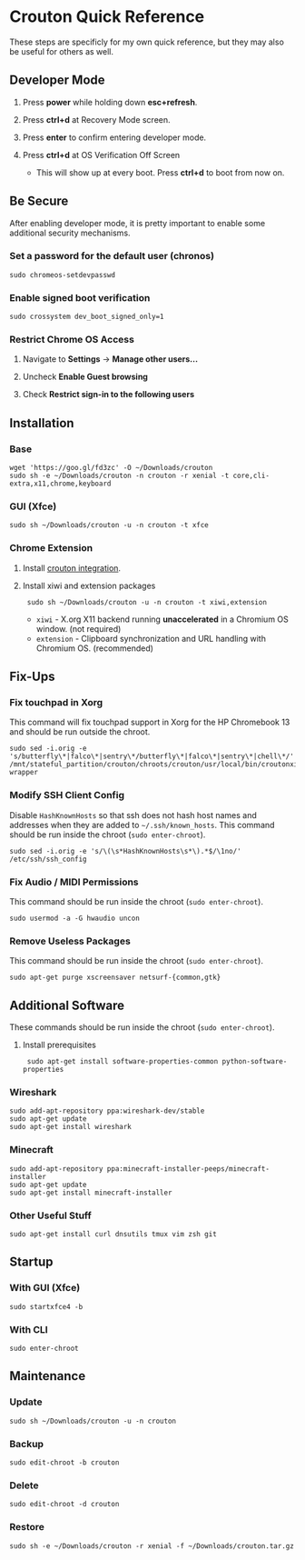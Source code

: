 # Crouton Quick Reference

These steps are specificly for my own quick reference, but they may also be useful for others as well.

## Developer Mode

1. Press **power** while holding down **esc+refresh**.

1. Press **ctrl+d** at Recovery Mode screen.

1. Press **enter** to confirm entering developer mode.

1. Press **ctrl+d** at OS Verification Off Screen

    * This will show up at every boot.  Press **ctrl+d** to boot from now on.

## Be Secure

After enabling developer mode, it is pretty important to enable some additional security mechanisms.

### Set a password for the default user (chronos)

	sudo chromeos-setdevpasswd

### Enable signed boot verification

	sudo crossystem dev_boot_signed_only=1

### Restrict Chrome OS Access

1. Navigate to **Settings** -> **Manage other users...**

1. Uncheck **Enable Guest browsing**

1. Check **Restrict sign-in to the following users**

## Installation

### Base

	wget 'https://goo.gl/fd3zc' -O ~/Downloads/crouton
	sudo sh -e ~/Downloads/crouton -n crouton -r xenial -t core,cli-extra,x11,chrome,keyboard

### GUI (Xfce)

	sudo sh ~/Downloads/crouton -u -n crouton -t xfce

### Chrome Extension

1. Install [crouton integration](https://chrome.google.com/webstore/detail/crouton-integration/gcpneefbbnfalgjniomfjknbcgkbijom).

1. Install xiwi and extension packages

		sudo sh ~/Downloads/crouton -u -n crouton -t xiwi,extension

	* `xiwi` - X.org X11 backend running **unaccelerated** in a Chromium OS window. (not required)
	* `extension` - Clipboard synchronization and URL handling with Chromium OS. (recommended)

## Fix-Ups

### Fix touchpad in Xorg

This command will fix touchpad support in Xorg for the HP Chromebook 13 and should be run outside the chroot.

	sudo sed -i.orig -e 's/butterfly\*|falco\*|sentry\*/butterfly\*|falco\*|sentry\*|chell\*/' /mnt/stateful_partition/crouton/chroots/crouton/usr/local/bin/croutonxinitrc-wrapper

### Modify SSH Client Config

Disable `HashKnownHosts` so that ssh does not hash host names and addresses when they are added to `~/.ssh/known_hosts`.  This command should be run inside the chroot (`sudo enter-chroot`).

	sudo sed -i.orig -e 's/\(\s*HashKnownHosts\s*\).*$/\1no/' /etc/ssh/ssh_config

### Fix Audio / MIDI Permissions

This command should be run inside the chroot (`sudo enter-chroot`).

	sudo usermod -a -G hwaudio uncon

### Remove Useless Packages

This command should be run inside the chroot (`sudo enter-chroot`).

	sudo apt-get purge xscreensaver netsurf-{common,gtk}

## Additional Software

These commands should be run inside the chroot (`sudo enter-chroot`).

1. Install prerequisites

		sudo apt-get install software-properties-common python-software-properties

### Wireshark

	sudo add-apt-repository ppa:wireshark-dev/stable
	sudo apt-get update
	sudo apt-get install wireshark

### Minecraft

	sudo add-apt-repository ppa:minecraft-installer-peeps/minecraft-installer
	sudo apt-get update
	sudo apt-get install minecraft-installer

### Other Useful Stuff

	sudo apt-get install curl dnsutils tmux vim zsh git

## Startup

### With GUI (Xfce)

	sudo startxfce4 -b

### With CLI
	
	sudo enter-chroot

## Maintenance

### Update

	sudo sh ~/Downloads/crouton -u -n crouton

### Backup

	sudo edit-chroot -b crouton

### Delete

	sudo edit-chroot -d crouton

### Restore

	sudo sh -e ~/Downloads/crouton -r xenial -f ~/Downloads/crouton.tar.gz
